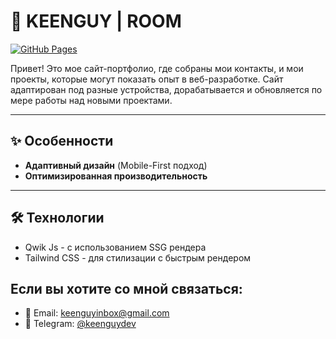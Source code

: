 # 🚀 KEENGUY | ROOM

[![GitHub Pages](https://img.shields.io/badge/GitHub%20Pages-Live-brightgreen)](https://deirox.github.io/)

Привет! Это мое сайт-портфолио, где собраны мои контакты, и мои проекты, которые могут показать опыт в веб-разработке. Сайт адаптирован под разные устройства, дорабатывается и обновляется по мере работы над новыми проектами.

---

## ✨ Особенности

- **Адаптивный дизайн** (Mobile-First подход)
- **Оптимизированная производительность** 

---

## 🛠 Технологии

- Qwik Js - с использованием SSG рендера
- Tailwind CSS - для стилизации с быстрым рендером

Если вы хотите со мной связаться:
-
- 📧 Email: keenguyinbox@gmail.com
- 💼 Telegram: [@keenguydev](https://t.me/keenguydev)
